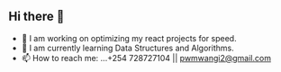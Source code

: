 ## Hi there 👋

<!--
**WMPatrick/WMPatrick** is a ✨ _special_ ✨ repository because its `README.md` (this file) appears on your GitHub profile.

Here are some ideas to get you started: -->

- 🔭 I am working on optimizing my react projects for speed.
- 🌱 I am currently learning Data Structures and Algorithms.
- 📫 How to reach me: ...+254 728727104 || pwmwangi2@gmail.com
  

